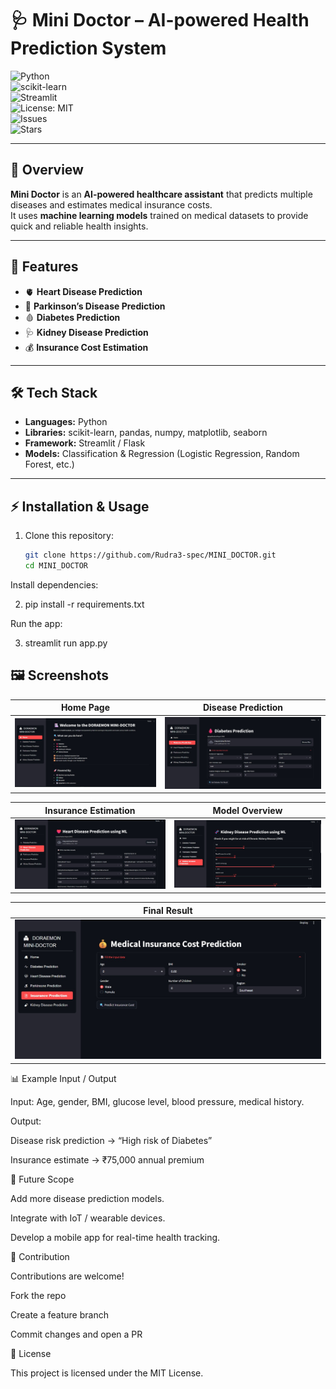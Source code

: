 # 🩺 Mini Doctor – AI-powered Health Prediction System

![Python](https://img.shields.io/badge/Python-3.9%2B-blue)  
![scikit-learn](https://img.shields.io/badge/scikit--learn-ML-orange)  
![Streamlit](https://img.shields.io/badge/Streamlit-App-red)  
![License: MIT](https://img.shields.io/badge/License-MIT-green)  
![Issues](https://img.shields.io/github/issues/Rudra3-spec/MINI_DOCTOR)  
![Stars](https://img.shields.io/github/stars/Rudra3-spec/MINI_DOCTOR?style=social)

---

## 📌 Overview

**Mini Doctor** is an **AI-powered healthcare assistant** that predicts multiple diseases and estimates medical insurance costs.  
It uses **machine learning models** trained on medical datasets to provide quick and reliable health insights.

---

## 🚀 Features

- 🫀 **Heart Disease Prediction**
- 🧠 **Parkinson’s Disease Prediction**
- 🩸 **Diabetes Prediction**
- 🩺 **Kidney Disease Prediction**
- 💰 **Insurance Cost Estimation**

---

## 🛠️ Tech Stack

- **Languages:** Python
- **Libraries:** scikit-learn, pandas, numpy, matplotlib, seaborn
- **Framework:** Streamlit / Flask
- **Models:** Classification & Regression (Logistic Regression, Random Forest, etc.)

---

## ⚡ Installation & Usage

1. Clone this repository:
   ```bash
   git clone https://github.com/Rudra3-spec/MINI_DOCTOR.git
   cd MINI_DOCTOR
   ```

Install dependencies:

2. pip install -r requirements.txt

Run the app:

3. streamlit run app.py

## 🖼️ Screenshots

| Home Page          | Disease Prediction    |
| ------------------ | --------------------- |
| ![Home](proj1.jpg) | ![Disease](proj2.jpg) |

| Insurance Estimation    | Model Overview       |
| ----------------------- | -------------------- |
| ![Insurance](proj3.jpg) | ![Models](proj4.jpg) |

| Final Result         |
| -------------------- |
| ![Result](proj5.jpg) |

📊 Example Input / Output

Input: Age, gender, BMI, glucose level, blood pressure, medical history.

Output:

Disease risk prediction → “High risk of Diabetes”

Insurance estimate → ₹75,000 annual premium

🎯 Future Scope

Add more disease prediction models.

Integrate with IoT / wearable devices.

Develop a mobile app for real-time health tracking.

🤝 Contribution

Contributions are welcome!

Fork the repo

Create a feature branch

Commit changes and open a PR

📜 License

This project is licensed under the MIT License.
